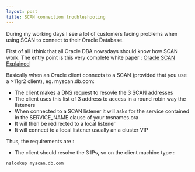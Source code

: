 ```yaml
---
layout: post
title: SCAN connection troubleshooting
---
```


During my working days I see a lot of customers facing problems when using SCAN to connect to their Oracle Database.

First of all I think that all Oracle DBA nowadays should know how SCAN work. The entry point is this very complete white paper : [Oracle SCAN Explained](http://www.oracle.com/technetwork/products/clustering/overview/scan-129069.pdf)

Basically when an Oracle client connects to a SCAN (provided that you use a >11gr2 client), eg. myscan.db.com: 

- The client makes a DNS request to resovle the 3 SCAN addresses
- The client uses this list of 3 address to access in a round robin way the listeners
- When connected to a SCAN listener it will asks for the service contained in the SERVICE_NAME clause of your tnsnames.ora
- It will then be redirected to a local listener
- It will connect to a local listener usually an a cluster VIP

Thus, the requirements are :
- The client should resolve the 3 IPs, so on the client machine type :
```
nslookup myscan.db.com
```
